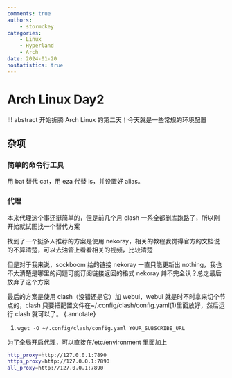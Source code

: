 ```yaml
---
comments: true
authors:
    - stormckey
categories:
    - Linux
    - Hyperland
    - Arch
date: 2024-01-20
nostatistics: true
---
```


# Arch Linux Day2

!!! abstract
    开始折腾 Arch Linux 的第二天！今天就是一些常规的环境配置

<!-- more -->

## 杂项

### 简单的命令行工具

用 bat 替代 cat，用 eza 代替 ls，并设置好 alias。

### 代理

本来代理这个事还挺简单的，但是前几个月 clash 一系全都删库跑路了，所以刚开始就试图找一个替代方案

找到了一个挺多人推荐的方案是使用 nekoray，相关的教程我觉得官方的文档说的不算清楚，可以去油管上看看相关的视频，比较清楚

但是对于我来说，sockboom 给的链接 nekoray 一直只能更新出 nothing，我也不太清楚是哪里的问题可能订阅链接返回的格式 nekoray 并不完全认？总之最后放弃了这个方案

最后的方案是使用 clash（没错还是它）加 webui，webui 就是时不时拿来切个节点的，clash 只要把配置文件在~/.config/clash/config.yaml(1)里面放好，然后运行 clash 就可以了。
{.annotate}

1.  `wget -O ~/.config/clash/config.yaml YOUR_SUBSCRIBE_URL`

为了全局开启代理，可以直接在/etc/environment 里面加上

```bash
http_proxy=http://127.0.0.1:7890
https_proxy=http://127.0.0.1:7890
all_proxy=http://127.0.0.1:7890
```

